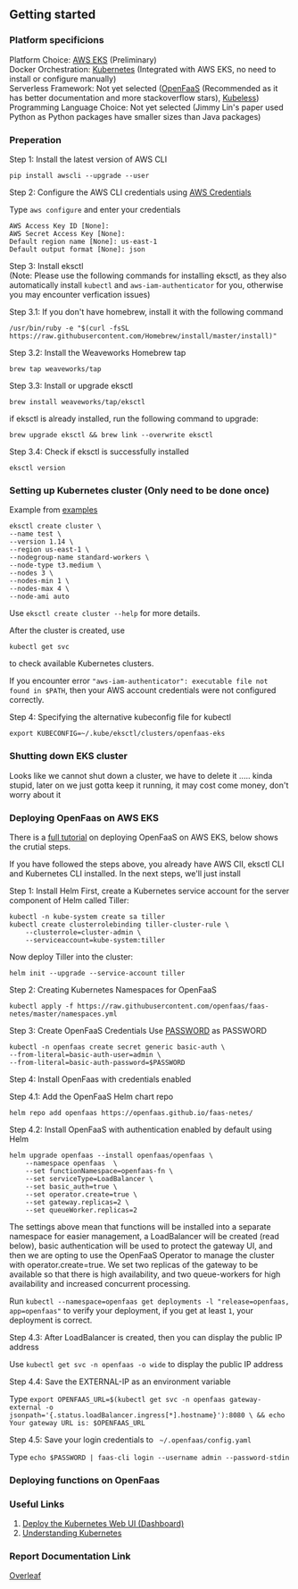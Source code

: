 ## Getting started

### Platform specificions

Platform Choice: [AWS EKS](https://aws.amazon.com/eks/) (Preliminary) <br />
Docker Orchestration: [Kubernetes](https://kubernetes.io/) (Integrated with AWS EKS, no need to install or configure manually) <br />
Serverless Framework: Not yet selected ([OpenFaaS](https://www.openfaas.com/) (Recommended as it has better documentation and more stackoverflow stars), [Kubeless](https://kubeless.io/)) <br />
Programming Language Choice: Not yet selected (Jimmy Lin's paper used Python as Python packages have smaller sizes than Java packages) <br />


### Preperation

Step 1: Install the latest version of AWS CLI
```
pip install awscli --upgrade --user
```

Step 2: Configure the AWS CLI credentials using [AWS Credentials](https://docs.google.com/document/d/1YR27oAiMSkNcl4CCAiaQ6h-hg12sXD5WRzE_1wMKVVQ/edit?usp=sharing)

Type ```aws configure``` and enter your credentials

```
AWS Access Key ID [None]:
AWS Secret Access Key [None]:
Default region name [None]: us-east-1
Default output format [None]: json
```

Step 3: Install eksctl <br />
(Note: Please use the following commands for installing eksctl, as they also automatically install ```kubectl``` and 
```aws-iam-authenticator``` for you, otherwise you may encounter verfication issues)


Step 3.1: If you don't have homebrew, install it with the following command
```
/usr/bin/ruby -e "$(curl -fsSL https://raw.githubusercontent.com/Homebrew/install/master/install)"
```

Step 3.2: Install the Weaveworks Homebrew tap
```
brew tap weaveworks/tap
```

Step 3.3: Install or upgrade eksctl
```
brew install weaveworks/tap/eksctl
```
if eksctl is already installed, run the following command to upgrade:
```
brew upgrade eksctl && brew link --overwrite eksctl
```

Step 3.4: Check if eksctl is successfully installed
```
eksctl version
```


### Setting up Kubernetes cluster (Only need to be done once)
Example from [examples](https://docs.aws.amazon.com/eks/latest/userguide/getting-started-eksctl.html)
```
eksctl create cluster \
--name test \
--version 1.14 \
--region us-east-1 \
--nodegroup-name standard-workers \
--node-type t3.medium \
--nodes 3 \
--nodes-min 1 \
--nodes-max 4 \
--node-ami auto
```
Use ```eksctl create cluster --help``` for more details.


After the cluster is created, use
```
kubectl get svc
```
to check available Kubernetes clusters.


If you encounter error ```"aws-iam-authenticator": executable file not found in $PATH```, then your AWS account credentials were not configured correctly.

Step 4: Specifying the alternative kubeconfig file for kubectl
```
export KUBECONFIG=~/.kube/eksctl/clusters/openfaas-eks
```



### Shutting down EKS cluster
Looks like we cannot shut down a cluster, we have to delete it ..... kinda stupid, later on we just gotta keep it running, it may cost come money, don't worry about it


### Deploying OpenFaas on AWS EKS 

There is a [full tutorial](https://aws.amazon.com/blogs/opensource/deploy-openfaas-aws-eks/) on deploying OpenFaaS on AWS EKS, below shows the crutial steps.

If you have followed the steps above, you already have AWS ClI, eksctl CLI and Kubernetes CLI installed. In the next steps, we'll just install 

Step 1: Install Helm
First, create a Kubernetes service account for the server component of Helm called Tiller:
```
kubectl -n kube-system create sa tiller
kubectl create clusterrolebinding tiller-cluster-rule \
    --clusterrole=cluster-admin \
    --serviceaccount=kube-system:tiller
```
Now deploy Tiller into the cluster:
```
helm init --upgrade --service-account tiller
```

Step 2: Creating Kubernetes Namespaces for OpenFaaS
```
kubectl apply -f https://raw.githubusercontent.com/openfaas/faas-netes/master/namespaces.yml
```

Step 3: Create OpenFaaS Credentials
Use [PASSWORD](https://docs.google.com/document/d/1YR27oAiMSkNcl4CCAiaQ6h-hg12sXD5WRzE_1wMKVVQ/edit?usp=sharing) as PASSWORD

```
kubectl -n openfaas create secret generic basic-auth \
--from-literal=basic-auth-user=admin \
--from-literal=basic-auth-password=$PASSWORD
```

Step 4: Install OpenFaas with credentials enabled

Step 4.1: Add the OpenFaaS Helm chart repo 
```
helm repo add openfaas https://openfaas.github.io/faas-netes/
```

Step 4.2: Install OpenFaaS with authentication enabled by default using Helm
```
helm upgrade openfaas --install openfaas/openfaas \
    --namespace openfaas  \
    --set functionNamespace=openfaas-fn \
    --set serviceType=LoadBalancer \
    --set basic_auth=true \
    --set operator.create=true \
    --set gateway.replicas=2 \
    --set queueWorker.replicas=2
```

The settings above mean that functions will be installed into a separate namespace for easier management, a LoadBalancer will be created (read below), basic authentication will be used to protect the gateway UI, and then we are opting to use the OpenFaaS Operator to manage the cluster with operator.create=true. We set two replicas of the gateway to be available so that there is high availability, and two queue-workers for high availability and increased concurrent processing.

Run ```kubectl --namespace=openfaas get deployments -l "release=openfaas, app=openfaas"``` to verify your deployment, if you get at least ```1```, your deployment is correct.

Step 4.3: After LoadBalancer is created, then you can display the public IP address

Use ```kubectl get svc -n openfaas -o wide``` to display the public IP address

Step 4.4: Save the EXTERNAL-IP as an environment variable

Type ```export OPENFAAS_URL=$(kubectl get svc -n openfaas gateway-external -o  jsonpath='{.status.loadBalancer.ingress[*].hostname}'):8080 \ && echo Your gateway URL is: $OPENFAAS_URL```

Step 4.5: Save your login credentials to ``` ~/.openfaas/config.yaml```

Type ```echo $PASSWORD | faas-cli login --username admin --password-stdin```

### Deploying functions on OpenFaas


### Useful Links

1. [Deploy the Kubernetes Web UI (Dashboard)](https://docs.aws.amazon.com/eks/latest/userguide/dashboard-tutorial.html)
2. [Understanding Kubernetes](https://www.digitalocean.com/community/tutorials/an-introduction-to-kubernetes)

### Report Documentation Link
[Overleaf](https://www.overleaf.com/project/5dbb44b7d697d800012661ca)

